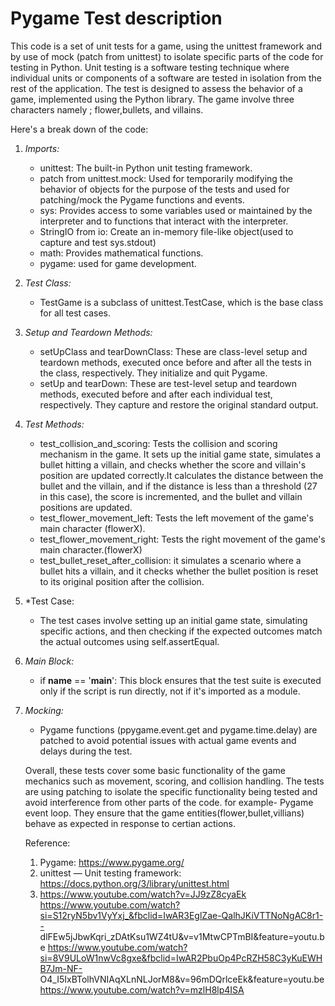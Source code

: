 # Pygame Test description
This code is a set of unit tests for a game, using the unittest framework and by use of mock (patch from unittest) to isolate specific parts of the code for testing in Python. Unit testing is a software testing technique where individual units or components of a software are tested in isolation from the rest of the application. The test is designed to assess the behavior of a game, implemented using the Python library. The game involve three characters namely ; flower,bullets, and villains.


Here's a break down of the code:

1. *Imports:*
   - unittest: The built-in Python unit testing framework.
   - patch from unittest.mock: Used for temporarily modifying the behavior of objects for the purpose of the tests and used for 
     patching/mock the Pygame functions and events.
   - sys: Provides access to some variables used or maintained by the interpreter and to functions that interact with the interpreter.
   - StringIO from io: Create an in-memory file-like object(used to capture and test sys.stdout)
   - math: Provides mathematical functions.
   - pygame: used for game development.

2. *Test Class:*
   - TestGame is a subclass of unittest.TestCase, which is the base class for all test cases.

3. *Setup and Teardown Methods:*
   - setUpClass and tearDownClass: These are class-level setup and teardown methods, executed once before and after all the tests in the 
     class, respectively. They initialize and quit Pygame.
   - setUp and tearDown: These are test-level setup and teardown methods, executed before and after each individual test, respectively. 
     They capture and restore the original standard output.

4. *Test Methods:*
   - test_collision_and_scoring: Tests the collision and scoring mechanism in the game. It sets up the initial game state, simulates a 
     bullet hitting a villain, and checks whether the score and villain's position are updated correctly.It calculates the distance 
     between the bullet and the villain, and if the distance is less than a threshold (27 in this case), the score is incremented, and 
     the bullet and villain positions are updated.
   - test_flower_movement_left: Tests the left movement of the game's main character (flowerX).
   - test_flower_movement_right: Tests the right movement of the game's main character.(flowerX)
   - test_bullet_reset_after_collision: it simulates a scenario where a bullet hits a villain, and it checks whether the bullet 
     position is reset to its original position after the collision. 
     
5. *Test Case:
   - The test cases involve setting up an initial game state, simulating specific actions, and then checking if the expected outcomes 
     match the actual outcomes using self.assertEqual.
     
6. *Main Block:*
   - if __name__ == '__main__': This block ensures that the test suite is executed only if the script is run directly, not if it's 
     imported as a module.
     
7. *Mocking:*
   - Pygame functions (ppygame.event.get and pygame.time.delay) are patched to avoid potential issues with actual game events and delays 
     during the test.
  
 
    Overall, these tests cover some basic functionality of the game mechanics such as movement, scoring, and collision handling. The 
    tests are using patching to isolate the specific functionality being tested and avoid interference from other parts of the code.
    for example- Pygame event loop. They ensure that the game entities(flower,bullet,villians) behave as expected in response to certian 
    actions.

   Reference:

    1. Pygame: https://www.pygame.org/
    2. unittest — Unit testing framework: https://docs.python.org/3/library/unittest.html
    3. https://www.youtube.com/watch?v=JJ9zZ8cyaEk
       https://www.youtube.com/watch?si=S12ryN5bv1VyYxj_&fbclid=IwAR3EglZae-QalhJKiVTTNoNgAC8r1-- 
       dlFEw5jJbwKqri_zDAtKsu1WZ4tU&v=v1MtwCPTmBI&feature=youtu.be
       https://www.youtube.com/watch?si=8V9ULoW1nwVc8gxe&fbclid=IwAR2PbuOp4PcRZH58C3yKuEWHB7Jm-NF- 
       O4_I5IxBTolhVNIAqXLnNLJorM8&v=96mDQrlceEk&feature=youtu.be
       https://www.youtube.com/watch?v=mzlH8lp4ISA
       

